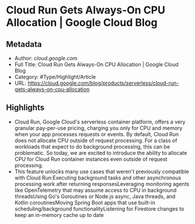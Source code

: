 # Cloud Run Gets Always-On CPU Allocation | Google Cloud Blog

## Metadata

* Author: *cloud.google.com*
* Full Title: Cloud Run Gets Always-On CPU Allocation | Google Cloud Blog
* Category: #Type/Highlight/Article
* URL: https://cloud.google.com/blog/products/serverless/cloud-run-gets-always-on-cpu-allocation

## Highlights

* Cloud Run, Google Cloud's serverless container platform, offers a very granular pay-per-use pricing, charging you only for CPU and memory when your app processes requests or events. By default, Cloud Run does not allocate CPU outside of request processing. For a class of workloads that expect to do background processing, this can be problematic. So today, we are excited to introduce the ability to allocate CPU for Cloud Run container instances even outside of request processing.
* This feature unlocks many use cases that weren't previously compatible with Cloud Run:Executing background tasks and other asynchronous processing work after returning responsesLeveraging monitoring agents like OpenTelemetry that may assume access to CPU in background threadsUsing Go's Goroutines or Node.js async, Java threads, and Kotlin coroutinesMoving Spring Boot apps that use built-in scheduling/background functionalityListening for Firestore changes to keep an in-memory cache up to date

